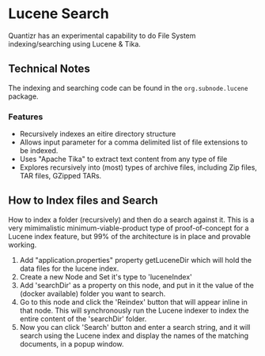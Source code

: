 # Lucene Search

Quantizr has an experimental capability to do File System indexing/searching using Lucene & Tika. 

## Technical Notes

The indexing and searching code can be found in the `org.subnode.lucene` package. 

### Features

* Recursively indexes an eitire directory structure
* Allows input parameter for a comma delimited list of file extensions to be indexed.
* Uses "Apache Tika" to extract text content from any type of file
* Explores recursively into (most) types of archive files, including Zip files, TAR files, GZipped TARs.

## How to Index files and Search

How to index a folder (recursively) and then do a search against it. This is a very mimimalistic minimum-viable-product type of proof-of-concept for a Lucene index feature, but 99% of the architecture is in place and provable working.

1) Add "application.properties" property getLuceneDir which will hold the data files for the lucene index.
2) Create a new Node and Set it's type to 'luceneIndex'
3) Add 'searchDir' as a property on this node, and put in it the value of the (docker available) folder you want to search.
4) Go to this node and click the 'Reindex' button that will appear inline in that node. This will synchronously run the Lucene indexer to index the entire content of the 'searchDir' folder.
5) Now you can click 'Search' button and enter a search string, and it will search using the Lucene index and display the names of the matching documents, in a popup window.
